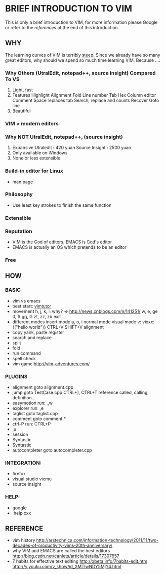 
# BRIEF INTRODUCTION TO VIM

This is only a brief introduction to VIM, for more information please Google or refer to the *references* at the end of this introduction.

## WHY

The learning curves of VIM is terribly [steep][0]. Since we already have so many great editors, why should we spend so much time learning VIM. Because ...:

### Why Others (UtralEdit, notepad++, source insight) Compared To VS
1. Light, fast
2. Features
    Highlight
    Alignment
    Fold
    Line number
    Tab
    Hex
    Column editor
    Comment
    Space replaces tab
    Search, replace and counts
    Recover
    Goto line
3. Beautiful
### VIM > modern editors

### Why **NOT** UtralEdit, notepad++, (source insight)
1. Expansive
    Utraledit      : 420 yuan
    Source Insight : 2500 yuan
2. Only available on Windows
3. None or less extensible

### Build-in editor for Linux
- man page
### Philosophy
- Use least key strokes to finish the same function
### Extensible
### Reputation
- VIM is the God of editors, EMACS is God's editor
- EMACS is actually an OS which pretends to be an editor
### **Free**

## HOW
### BASIC
- vim vs emacs
- best start: [vimtutor][1]
- movement
    h, j, k, l: why? => http://news.cnblogs.com/n/141251/
    w, e, ge
    0, $
    gg, G
    zt, zz, zb
    exit
- different modes
    insert mode
        a, o, i
    normal mode
    visual mode
        v:
            vixxx: {("hello world")}
        CTRL+V
        SHIFT+V
            alignment
- copy
    yank, paste
    register
- search and replace
- split
- fold
- run command
- spell check
- vim game 
    http://vim-adventures.com/


### PLUGINS
- alignment
    goto alignment.cpp
- jump
    goto TestCase.cpp
    CTRL+], CTRL+T
    reference called, calling, definition...
- easymotion
    run: ,,w
- explorer
    run: ,e
- taglist
    goto taglist.cpp
- comment
    goto comment.*
- ctrl-P
    run: CTRL+P
- ,u
- session
- Syntastic
- Syntastic
- autocompleter
    goto autocompleter.cpp


### INTEGRATION:
- firefox
- visual studio
    viemu
- source insight


### HELP:
- google
- :help xxx


## REFERENCE
[0]: http://coolshell.cn/articles/3125.html
[1]: C:\Program%20Files%20(x86)\Vim\vim74\vimtutor.bat
- vim history
    http://arstechnica.com/information-technology/2011/11/two-decades-of-productivity-vims-20th-anniversary/
- why VIM and EMACS are called the best editors
    http://blog.csdn.net/canlets/article/details/17307657
- 7 habits for effective text editing
    http://xbeta.info/7habits-edit.htm
    http://v.youku.com/v_show/id_XMTIwNDY5MjY4.html
